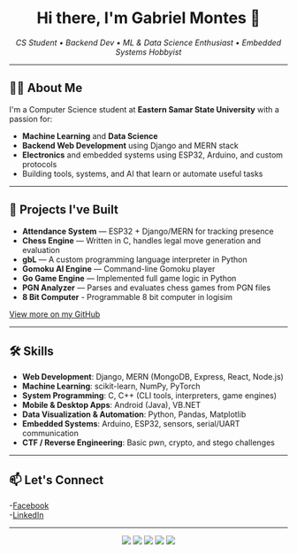 <h1 align="center">Hi there, I'm Gabriel Montes 👋</h1>

<p align="center">
  <i>CS Student • Backend Dev • ML & Data Science Enthusiast • Embedded Systems Hobbyist</i>
</p>

---

## 👨‍💻 About Me

I'm a Computer Science student at **Eastern Samar State University** with a passion for:  
- **Machine Learning** and **Data Science**  
- **Backend Web Development** using Django and MERN stack  
- **Electronics** and embedded systems using ESP32, Arduino, and custom protocols  
- Building tools, systems, and AI that learn or automate useful tasks

---

## 💼 Projects I've Built

- **Attendance System** — ESP32 + Django/MERN for tracking presence
- **Chess Engine** — Written in C, handles legal move generation and evaluation
- **gbL** — A custom programming language interpreter in Python
- **Gomoku AI Engine** — Command-line Gomoku player
- **Go Game Engine** — Implemented full game logic in Python
- **PGN Analyzer** — Parses and evaluates chess games from PGN files
- **8 Bit Computer** - Programmable 8 bit computer in logisim




[View more on my GitHub](https://github.com/Gabrielkaos?tab=repositories)

---

## 🛠️ Skills

- **Web Development**: Django, MERN (MongoDB, Express, React, Node.js)  
- **Machine Learning**: scikit-learn, NumPy, PyTorch  
- **System Programming**: C, C++ (CLI tools, interpreters, game engines)  
- **Mobile & Desktop Apps**: Android (Java), VB.NET  
- **Data Visualization & Automation**: Python, Pandas, Matplotlib  
- **Embedded Systems**: Arduino, ESP32, sensors, serial/UART communication  
- **CTF / Reverse Engineering**: Basic pwn, crypto, and stego challenges 

---

## 📫 Let's Connect

-[Facebook](https://www.facebook.com/profile.php?id=100070693925720)  
-[LinkedIn](https://www.linkedin.com/in/gabriel-montes-b54b00332/)

---

<p align="center">
  <img src="https://img.shields.io/badge/PYTHON-blue?style=for-the-badge" />
  <img src="https://img.shields.io/badge/C-CLI-blue?style=for-the-badge" />
  <img src="https://img.shields.io/badge/DJANGO-BACKEND-green?style=for-the-badge" />
  <img src="https://img.shields.io/badge/ESP32-ARDUINO-orange?style=for-the-badge" />
  <img src="https://img.shields.io/badge/ML-DATA--SCIENCE-red?style=for-the-badge" />
</p>
